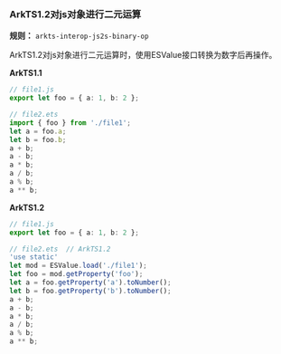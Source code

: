 ### ArkTS1.2对js对象进行二元运算

**规则：** `arkts-interop-js2s-binary-op`

ArkTS1.2对js对象进行二元运算时，使用ESValue接口转换为数字后再操作。

**ArkTS1.1**
```typescript
// file1.js
export let foo = { a: 1, b: 2 };

// file2.ets
import { foo } from './file1';
let a = foo.a;
let b = foo.b;
a + b;
a - b;
a * b;
a / b;
a % b;
a ** b;
```

**ArkTS1.2**
```typescript
// file1.js
export let foo = { a: 1, b: 2 };

// file2.ets  // ArkTS1.2
'use static'
let mod = ESValue.load('./file1');
let foo = mod.getProperty('foo');
let a = foo.getProperty('a').toNumber();
let b = foo.getProperty('b').toNumber();
a + b;
a - b;
a * b;
a / b;
a % b;
a ** b;
```